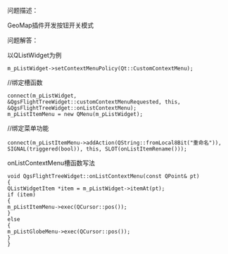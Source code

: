 问题描述：

GeoMap插件开发按钮开关模式

问题解答：

以QListWidget为例

    m_pListWidget->setContextMenuPolicy(Qt::CustomContextMenu);
//绑定槽函数

    connect(m_pListWidget, &QgsFlightTreeWidget::customContextMenuRequested, this, &QgsFlightTreeWidget::onListContextMenu);
    m_pListItemMenu = new QMenu(m_pListWidget);

//绑定菜单功能

    connect(m_pListItemMenu->addAction(QString::fromLocal8Bit("重命名")), SIGNAL(triggered(bool)), this, SLOT(onListItemRename()));


onListContextMenu槽函数写法
    
    void QgsFlightTreeWidget::onListContextMenu(const QPoint& pt)
    {
    QListWidgetItem *item = m_pListWidget->itemAt(pt);
    if (item)
    {
    m_pListItemMenu->exec(QCursor::pos());
    }
    else
    {
    m_pListGlobeMenu->exec(QCursor::pos());
    }
    }